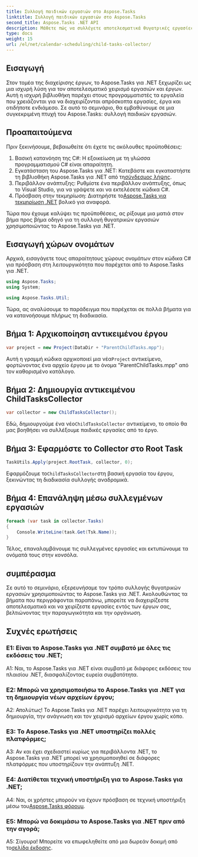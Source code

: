 ```yaml
---
title: Συλλογή παιδικών εργασιών στο Aspose.Tasks
linktitle: Συλλογή παιδικών εργασιών στο Aspose.Tasks
second_title: Aspose.Tasks .NET API
description: Μάθετε πώς να συλλέγετε αποτελεσματικά θυγατρικές εργασίες χρησιμοποιώντας το Aspose.Tasks για .NET. Βελτιώστε τη διαχείριση έργων στις εφαρμογές σας .NET.
type: docs
weight: 15
url: /el/net/calendar-scheduling/child-tasks-collector/
---
```

## Εισαγωγή

Στον τομέα της διαχείρισης έργων, το Aspose.Tasks για .NET ξεχωρίζει ως μια ισχυρή λύση για τον αποτελεσματικό χειρισμό εργασιών και έργων. Αυτή η ισχυρή βιβλιοθήκη παρέχει στους προγραμματιστές τα εργαλεία που χρειάζονται για να διαχειρίζονται απρόσκοπτα εργασίες, έργα και οτιδήποτε ενδιάμεσο. Σε αυτό το σεμινάριο, θα εμβαθύνουμε σε μια συγκεκριμένη πτυχή του Aspose.Tasks: συλλογή παιδικών εργασιών.

## Προαπαιτούμενα

Πριν ξεκινήσουμε, βεβαιωθείτε ότι έχετε τις ακόλουθες προϋποθέσεις:

1. Βασική κατανόηση της C#: Η εξοικείωση με τη γλώσσα προγραμματισμού C# είναι απαραίτητη.
2.  Εγκατάσταση του Aspose.Tasks για .NET: Κατεβάστε και εγκαταστήστε τη βιβλιοθήκη Aspose.Tasks για .NET από τη[σύνδεσμος λήψης](https://releases.aspose.com/tasks/net/).
3. Περιβάλλον ανάπτυξης: Ρυθμίστε ένα περιβάλλον ανάπτυξης, όπως το Visual Studio, για να γράψετε και να εκτελέσετε κώδικα C#.
4.  Πρόσβαση στην τεκμηρίωση: Διατηρήστε το[Aspose.Tasks για τεκμηρίωση .NET](https://reference.aspose.com/tasks/net/) βολικό για αναφορά.

Τώρα που έχουμε καλύψει τις προϋποθέσεις, ας ρίξουμε μια ματιά στον βήμα προς βήμα οδηγό για τη συλλογή θυγατρικών εργασιών χρησιμοποιώντας το Aspose.Tasks για .NET.

## Εισαγωγή χώρων ονομάτων

Αρχικά, εισαγάγετε τους απαραίτητους χώρους ονομάτων στον κώδικα C# για πρόσβαση στη λειτουργικότητα που παρέχεται από το Aspose.Tasks για .NET.

```csharp
using Aspose.Tasks;
using System;

using Aspose.Tasks.Util;

```

Τώρα, ας αναλύσουμε το παράδειγμα που παρέχεται σε πολλά βήματα για να κατανοήσουμε πλήρως τη διαδικασία.

## Βήμα 1: Αρχικοποίηση αντικειμένου έργου

```csharp
var project = new Project(DataDir + "ParentChildTasks.mpp");
```

 Αυτή η γραμμή κώδικα αρχικοποιεί μια νέα`Project` αντικείμενο, φορτώνοντας ένα αρχείο έργου με το όνομα "ParentChildTasks.mpp" από τον καθορισμένο κατάλογο.

## Βήμα 2: Δημιουργία αντικειμένου ChildTasksCollector

```csharp
var collector = new ChildTasksCollector();
```

 Εδώ, δημιουργούμε ένα νέο`ChildTasksCollector` αντικείμενο, το οποίο θα μας βοηθήσει να συλλέξουμε παιδικές εργασίες από το έργο.

## Βήμα 3: Εφαρμόστε το Collector στο Root Task

```csharp
TaskUtils.Apply(project.RootTask, collector, 0);
```

 Εφαρμόζουμε το`ChildTasksCollector`στη βασική εργασία του έργου, ξεκινώντας τη διαδικασία συλλογής αναδρομικά.

## Βήμα 4: Επανάληψη μέσω συλλεγμένων εργασιών

```csharp
foreach (var task in collector.Tasks)
{
    Console.WriteLine(task.Get(Tsk.Name));
}
```

Τέλος, επαναλαμβάνουμε τις συλλεγμένες εργασίες και εκτυπώνουμε τα ονόματά τους στην κονσόλα.

## συμπέρασμα

Σε αυτό το σεμινάριο, εξερευνήσαμε τον τρόπο συλλογής θυγατρικών εργασιών χρησιμοποιώντας το Aspose.Tasks για .NET. Ακολουθώντας τα βήματα που περιγράφονται παραπάνω, μπορείτε να διαχειρίζεστε αποτελεσματικά και να χειρίζεστε εργασίες εντός των έργων σας, βελτιώνοντας την παραγωγικότητα και την οργάνωση.

## Συχνές ερωτήσεις

### Ε1: Είναι το Aspose.Tasks για .NET συμβατό με όλες τις εκδόσεις του .NET;

A1: Ναι, το Aspose.Tasks για .NET είναι συμβατό με διάφορες εκδόσεις του πλαισίου .NET, διασφαλίζοντας ευρεία συμβατότητα.

### Ε2: Μπορώ να χρησιμοποιήσω το Aspose.Tasks για .NET για τη δημιουργία νέων αρχείων έργου;

Α2: Απολύτως! Το Aspose.Tasks για .NET παρέχει λειτουργικότητα για τη δημιουργία, την ανάγνωση και τον χειρισμό αρχείων έργου χωρίς κόπο.

### Ε3: Το Aspose.Tasks για .NET υποστηρίζει πολλές πλατφόρμες;

A3: Αν και έχει σχεδιαστεί κυρίως για περιβάλλοντα .NET, το Aspose.Tasks για .NET μπορεί να χρησιμοποιηθεί σε διάφορες πλατφόρμες που υποστηρίζουν την ανάπτυξη .NET.

### Ε4: Διατίθεται τεχνική υποστήριξη για το Aspose.Tasks για .NET;

 A4: Ναι, οι χρήστες μπορούν να έχουν πρόσβαση σε τεχνική υποστήριξη μέσω του[Aspose.Tasks φόρουμ](https://forum.aspose.com/c/tasks/15).

### Ε5: Μπορώ να δοκιμάσω το Aspose.Tasks για .NET πριν από την αγορά;

 Α5: Σίγουρα! Μπορείτε να επωφεληθείτε από μια δωρεάν δοκιμή από το[σελίδα έκδοσης](https://releases.aspose.com/).
